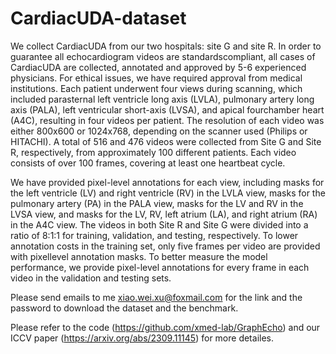 # CardiacUDA-dataset

We collect CardiacUDA from our two hospitals: site G and site R. In order to guarantee all echocardiogram videos are standardscompliant, all cases of CardiacUDA are collected, annotated and approved by 5-6 experienced physicians. For
ethical issues, we have required approval from medical institutions. Each patient underwent four views during scanning, which included parasternal left ventricle long axis (LVLA), pulmonary artery long axis (PALA),
left ventricular short-axis (LVSA), and apical fourchamber heart (A4C), resulting in four videos per patient. The resolution of each video was either 800x600 or 1024x768, depending on the scanner used (Philips
or HITACHI). A total of 516 and 476 videos were collected from Site G and Site R, respectively, from approximately 100 different patients. Each video consists of over 100 frames, covering at least one heartbeat cycle.

We have provided pixel-level annotations for each view, including masks for the left ventricle (LV) and right ventricle (RV) in the LVLA view, masks for the pulmonary artery (PA) in the PALA view, masks for the
LV and RV in the LVSA view, and masks for the LV, RV, left atrium (LA), and right atrium (RA) in the A4C view. The videos in both Site R and Site G were divided into a ratio of 8:1:1 for training, validation, and testing,
respectively. To lower annotation costs in the training set, only five frames per video are provided with pixellevel annotation masks. To better measure the model performance, we provide pixel-level annotations for every frame in each video in the validation and testing sets.

Please send emails to me xiao.wei.xu@foxmail.com for the link and the password to download the dataset and the benchmark.

Please refer to the code (https://github.com/xmed-lab/GraphEcho) and our ICCV paper (https://arxiv.org/abs/2309.11145) for more detailes.
